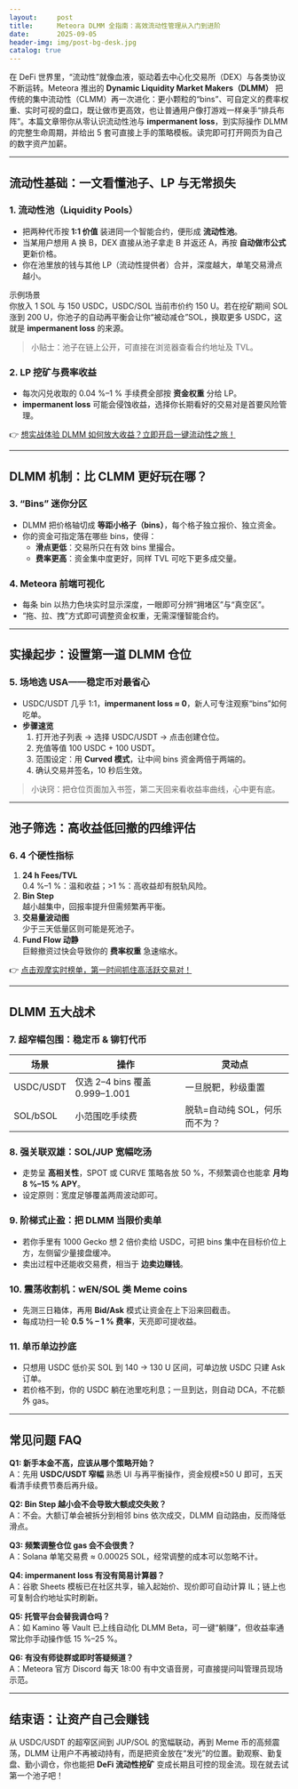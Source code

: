 ```yaml
---
layout:     post
title:      Meteora DLMM 全指南：高效流动性管理从入门到进阶
date:       2025-09-05
header-img: img/post-bg-desk.jpg
catalog: true
---
```


在 DeFi 世界里，“流动性”就像血液，驱动着去中心化交易所（DEX）与各类协议不断运转。Meteora 推出的 **Dynamic Liquidity Market Makers（DLMM）** 把传统的集中流动性（CLMM）再一次进化：更小颗粒的“bins”、可自定义的费率权重、实时可视的盘口，既让做市更高效，也让普通用户像打游戏一样亲手“排兵布阵”。本篇文章带你从零认识流动性池与 **impermanent loss**，到实际操作 DLMM 的完整生命周期，并给出 5 套可直接上手的策略模板。读完即可打开网页为自己的数字资产加薪。

---

## 流动性基础：一文看懂池子、LP 与无常损失

### 1. 流动性池（Liquidity Pools）

- 把两种代币按 **1:1 价值** 装进同一个智能合约，便形成 **流动性池**。
- 当某用户想用 A 换 B，DEX 直接从池子拿走 B 并返还 A，再按 **自动做市公式** 更新价格。
- 你在池里放的钱与其他 LP（流动性提供者）合并，深度越大，单笔交易滑点越小。

示例场景  
你放入 1 SOL 与 150 USDC，USDC/SOL 当前市价约 150 U。若在挖矿期间 SOL 涨到 200 U，你池子的自动再平衡会让你“被动减仓”SOL，换取更多 USDC，这就是 **impermanent loss** 的来源。

> 小贴士：池子在链上公开，可直接在浏览器查看合约地址及 TVL。

### 2. LP 挖矿与费率收益

- 每次闪兑收取的 0.04 %–1 % 手续费全部按 **资金权重** 分给 LP。
- **impermanent loss** 可能会侵蚀收益，选择你长期看好的交易对是首要风险管理。

👉 [想实战体验 DLMM 如何放大收益？立即开启一键流动性之旅！](https://okxdog.com/)

---

## DLMM 机制：比 CLMM 更好玩在哪？

### 3. “Bins” 迷你分区

- DLMM 把价格轴切成 **等距小格子（bins）**，每个格子独立报价、独立资金。
- 你的资金可指定落在哪些 bins，使得：
  - **滑点更低**：交易所只在有效 bins 里撮合。
  - **费率更高**：资金集中度更好，同样 TVL 可吃下更多成交量。

### 4. Meteora 前端可视化

- 每条 bin 以热力色块实时显示深度，一眼即可分辨“拥堵区”与“真空区”。
- “拖、拉、拽”方式即可调整资金权重，无需深懂智能合约。

---

## 实操起步：设置第一道 DLMM 仓位

### 5. 场地选 USA——稳定币对最省心

- USDC/USDT 几乎 1:1，**impermanent loss ≈ 0**，新人可专注观察“bins”如何吃单。
- **步骤速览**  
  1. 打开池子列表 → 选择 USDC/USDT → 点击创建仓位。  
  2. 充值等值 100 USDC + 100 USDT。  
  3. 范围设定：用 **Curved 模式**，让中间 bins 资金两倍于两端的。  
  4. 确认交易并签名，10 秒后生效。

> 小诀窍：把仓位页面加入书签，第二天回来看收益率曲线，心中更有底。

---

## 池子筛选：高收益低回撤的四维评估

### 6. 4 个硬性指标

1. **24 h Fees/TVL**  
   0.4 %–1 %：温和收益；>1 %：高收益却有脱轨风险。  
2. **Bin Step**  
   越小越集中，回报率提升但需频繁再平衡。  
3. **交易量波动图**  
   少于三天低量区则可能是死池子。  
4. **Fund Flow 动静**  
   巨鲸撤资过快会导致你的 **费率权重** 急速缩水。

👉 [点击观摩实时榜单，第一时间抓住高活跃交易对！](https://okxdog.com/)

---

## DLMM 五大战术

### 7. 超窄幅包围：稳定币 & 铆钉代币

| 场景 | 操作 | 灵动点 |
|---|---|---|
| USDC/USDT | 仅选 2–4 bins 覆盖 0.999–1.001 | 一旦脱靶，秒级重置 |
| SOL/bSOL | 小范围吃手续费 | 脱轨=自动纯 SOL，何乐而不为？ |

### 8. 强关联双雄：SOL/JUP 宽幅吃汤

- 走势呈 **高相关性**，SPOT 或 CURVE 策略各放 50 %，不频繁调仓也能拿 **月均 8 %–15 % APY**。  
- 设定原则：宽度足够覆盖两周波动即可。

### 9. 阶梯式止盈：把 DLMM 当限价卖单

- 若你手里有 1000 Gecko 想 2 倍价卖给 USDC，可把 bins 集中在目标价位上方，左侧留少量接盘缓冲。  
- 卖出过程中还能收交易费，相当于 **边卖边赚钱**。

### 10. 震荡收割机：wEN/SOL 类 Meme coins

- 先测三日箱体，再用 **Bid/Ask** 模式让资金在上下沿来回截击。  
- 每成功扫一轮 **0.5 % – 1 % 费率**，天亮即可提收益。

### 11. 单币单边抄底

- 只想用 USDC 低价买 SOL 到 140 → 130 U 区间，可单边放 USDC 只建 Ask 订单。  
- 若价格不到，你的 USDC 躺在池里吃利息；一旦到达，则自动 DCA，不花额外 gas。

---

## 常见问题 FAQ

**Q1: 新手本金不高，应该从哪个策略开始？**  
A：先用 **USDC/USDT 窄幅** 熟悉 UI 与再平衡操作，资金规模≥50 U 即可，五天看清手续费节奏后再升级。

**Q2: Bin Step 越小会不会导致大额成交失败？**  
A：不会。大额订单会被拆分到相邻 bins 依次成交，DLMM 自动路由，反而降低滑点。

**Q3: 频繁调整仓位 gas 会不会很贵？**  
A：Solana 单笔交易费 ≈ 0.00025 SOL，经常调整的成本可以忽略不计。

**Q4: impermanent loss 有没有简易计算器？**  
A：谷歌 Sheets 模板已在社区共享，输入起始价、现价即可自动计算 IL；链上也可复制合约地址实时刷新。

**Q5: 托管平台会替我调仓吗？**  
A：如 Kamino 等 Vault 已上线自动化 DLMM Beta，可一键“躺赚”，但收益率通常比你手动操作低 15 %–25 %。

**Q6: 有没有师徒群或即时答疑频道？**  
A：Meteora 官方 Discord 每天 18:00 有中文语音房，可直接提问叫管理员现场示范。

---

## 结束语：让资产自己会赚钱

从 USDC/USDT 的超窄区间到 JUP/SOL 的宽幅联动，再到 Meme 币的高频震荡，DLMM 让用户不再被动持有，而是把资金放在“发光”的位置。勤观察、勤复盘、勤小调仓，你也能把 **DeFi 流动性挖矿** 变成长期且可控的现金流。现在就去试第一个池子吧！